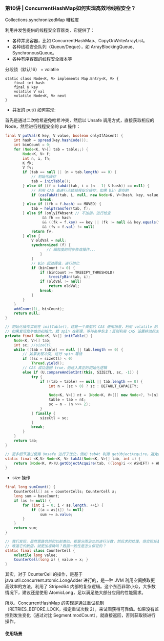 ### 第10讲 | ConcurrentHashMap如何实现高效地线程安全？

Collections.synchronizedMap 粗粒度

利用并发包提供的线程安全容器类，它提供了：
- 各种并发容器，比如 ConcurrentHashMap、CopyOnWriteArrayList。
- 各种线程安全队列（Queue/Deque），如 ArrayBlockingQueue、SynchronousQueue。
- 各种有序容器的线程安全版本等

分段锁（默认16） + volatile

```
static class Node<K, V> implements Map.Entry<K, V> {
    final int hash
    final K key
    volatile V val
    volatile Node<K, V> next
}
```

- 并发的 put() 如何实现:

首先是通过二次哈希避免哈希冲突，然后以 Unsafe 调用方式，直接获取相应的 Node，然后进行线程安全的 put 操作：

```java
final V putVal(K key, V value, boolean onlyIfAbsent) {
    int hash = spread(key.hashCode());
    int binCount = 0;
    for (Node<K, V>[] tab = table;;) {
        Node<K, V> f; 
        int n, i, fh; 
        K fk; 
        V fv;
        if (tab == null || (n = tab.length) == 0) {
            // 初始化操作
            tab = initTable();
        } else if ((f = tabAt(tab, i = (n - 1) & hash)) == null) {
            // 利用 CAS 去进行无锁线程安全操作，如果 bin 是空的
            if (casTabAt(tab, i, null, new Node<K, V>(hash, key, value)))
                break; 
        } else if ((fh = f.hash) == MOVED) {
            tab = helpTransfer(tab, f);
        } else if (onlyIfAbsent // 不加锁，进行检查
                 && fh == hash
                 && ((fk = f.key) == key || (fk != null && key.equals(fk)))
                 && (fv = f.val) != null)
            return fv;
        } else {
            V oldVal = null;
            synchronized (f) {
                   // 细粒度的同步修改操作... 
                }
            }
            // Bin 超过阈值，进行树化
            if (binCount != 0) {
                if (binCount >= TREEIFY_THRESHOLD)
                    treeifyBin(tab, i);
                if (oldVal != null)
                    return oldVal;
                break;
            }
        }
    }
    addCount(1L, binCount);
    return null;
}

// 初始化操作实现在 initTable()，这是一个典型的 CAS 使用场景，利用 volatile 的 sizeCtl 作为互斥手段：
// 如果发现竞争性的初始化，就 spin 在那里，等待条件恢复；否则利用 CAS 设置排他标志。如果成功则进行初始化；否则重试
private final Node<K, V>[] initTable() {
    Node<K, V>[] tab; 
    int sc; //sizeCtl
    while ((tab = table) == null || tab.length == 0) {
        // 如果发现冲突，进行 spin 等待
        if ((sc = sizeCtl) < 0)
            Thread.yield(); 
        // CAS 成功返回 true，则进入真正的初始化逻辑
        else if (U.compareAndSetInt(this, SIZECTL, sc, -1)) {
            try {
                if ((tab = table) == null || tab.length == 0) {
                    int n = (sc > 0) ? sc : DEFAULT_CAPACITY;
                    
                    Node<K, V>[] nt = (Node<K, V>[]) new Node<?, ?>[n];
                    table = tab = nt;
                    sc = n - (n >>> 2);
                }
            } finally {
                sizeCtl = sc;
            }
            break;
        }
    }
    return tab;
}

// 更多细节通过使用 Unsafe 进行了优化，例如 tabAt 利用 getObjectAcquire，避免间接调用的开销
static final <K,V> Node<K, V> tabAt(Node<K, V>[] tab, int i) {
    return (Node<K, V>)U.getObjectAcquire(tab, ((long)i << ASHIFT) + ABASE);
}
```

- size 操作
```java
final long sumCount() {
    CounterCell[] as = counterCells; CounterCell a;
    long sum = baseCount;
    if (as != null) {
        for (int i = 0; i < as.length; ++i) {
            if ((a = as[i]) != null)
                sum += a.value;
        }
    }
    return sum;
}

// 我们发现，虽然思路仍然和以前类似，都是分而治之的进行计数，然后求和处理，但实现却基于一个奇怪的 CounterCell。 
// 难道它的数值，就更加准确吗？数据一致性是怎么保证的？
static final class CounterCell {
    volatile long value;
    CounterCell(long x) { value = x; }
}
```

其实，对于 CounterCell 的操作，是基于 java.util.concurrent.atomic.LongAdder 进行的，是一种 JVM 利用空间换取更高效率的方法，利用了 Striped64 内部的复杂逻辑。这个东西非常小众，大多数情况下，建议还是使用 AtomicLong，足以满足绝大部分应用的性能需求。

<p>所以，ConcurrentHashMap 的实现是通过重试机制（RETRIES_BEFORE_LOCK，指定重试次数 2），来试图获得可靠值。如果没有监控到发生变化（通过对比 Segment.modCount），就直接返回，否则获取锁进行操作。</p>


#### 使用场景